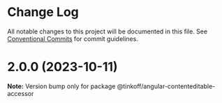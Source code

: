 # Change Log

All notable changes to this project will be documented in this file.
See [Conventional Commits](https://conventionalcommits.org) for commit guidelines.

# 2.0.0 (2023-10-11)

**Note:** Version bump only for package @tinkoff/angular-contenteditable-accessor

